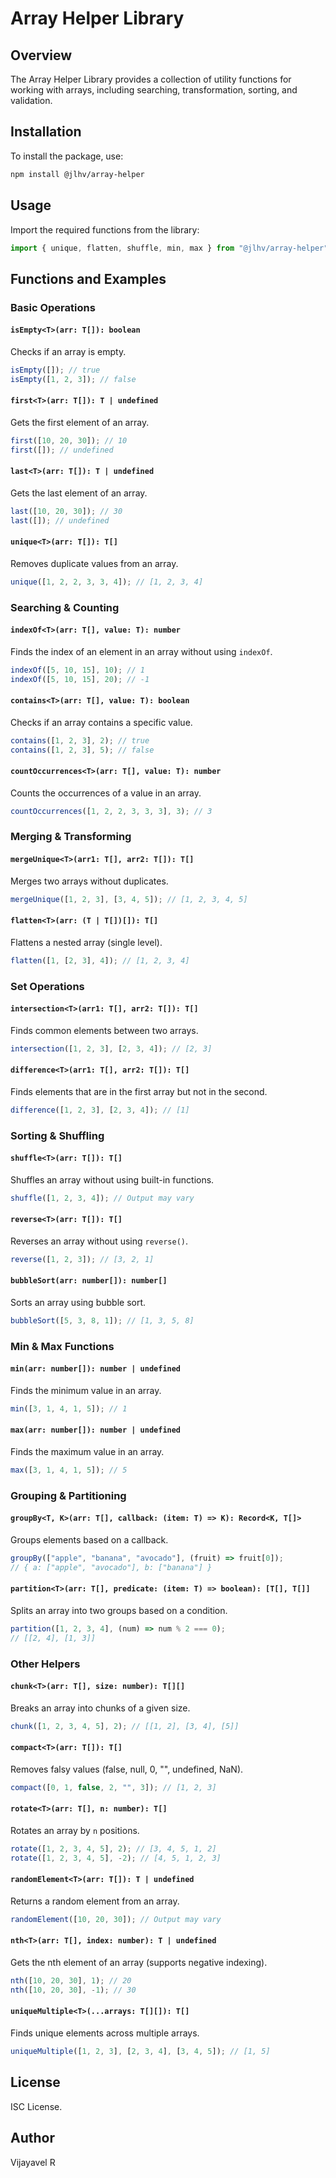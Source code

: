 # Array Helper Library

## Overview

The Array Helper Library provides a collection of utility functions for working with arrays, including searching, transformation, sorting, and validation.

## Installation

To install the package, use:

```sh
npm install @jlhv/array-helper
```

## Usage

Import the required functions from the library:

```javascript
import { unique, flatten, shuffle, min, max } from "@jlhv/array-helper";
```

## Functions and Examples

### Basic Operations

#### `isEmpty<T>(arr: T[]): boolean`

Checks if an array is empty.

```javascript
isEmpty([]); // true
isEmpty([1, 2, 3]); // false
```

#### `first<T>(arr: T[]): T | undefined`

Gets the first element of an array.

```javascript
first([10, 20, 30]); // 10
first([]); // undefined
```

#### `last<T>(arr: T[]): T | undefined`

Gets the last element of an array.

```javascript
last([10, 20, 30]); // 30
last([]); // undefined
```

#### `unique<T>(arr: T[]): T[]`

Removes duplicate values from an array.

```javascript
unique([1, 2, 2, 3, 3, 4]); // [1, 2, 3, 4]
```

### Searching & Counting

#### `indexOf<T>(arr: T[], value: T): number`

Finds the index of an element in an array without using `indexOf`.

```javascript
indexOf([5, 10, 15], 10); // 1
indexOf([5, 10, 15], 20); // -1
```

#### `contains<T>(arr: T[], value: T): boolean`

Checks if an array contains a specific value.

```javascript
contains([1, 2, 3], 2); // true
contains([1, 2, 3], 5); // false
```

#### `countOccurrences<T>(arr: T[], value: T): number`

Counts the occurrences of a value in an array.

```javascript
countOccurrences([1, 2, 2, 3, 3, 3], 3); // 3
```

### Merging & Transforming

#### `mergeUnique<T>(arr1: T[], arr2: T[]): T[]`

Merges two arrays without duplicates.

```javascript
mergeUnique([1, 2, 3], [3, 4, 5]); // [1, 2, 3, 4, 5]
```

#### `flatten<T>(arr: (T | T[])[]): T[]`

Flattens a nested array (single level).

```javascript
flatten([1, [2, 3], 4]); // [1, 2, 3, 4]
```

### Set Operations

#### `intersection<T>(arr1: T[], arr2: T[]): T[]`

Finds common elements between two arrays.

```javascript
intersection([1, 2, 3], [2, 3, 4]); // [2, 3]
```

#### `difference<T>(arr1: T[], arr2: T[]): T[]`

Finds elements that are in the first array but not in the second.

```javascript
difference([1, 2, 3], [2, 3, 4]); // [1]
```

### Sorting & Shuffling

#### `shuffle<T>(arr: T[]): T[]`

Shuffles an array without using built-in functions.

```javascript
shuffle([1, 2, 3, 4]); // Output may vary
```

#### `reverse<T>(arr: T[]): T[]`

Reverses an array without using `reverse()`.

```javascript
reverse([1, 2, 3]); // [3, 2, 1]
```

#### `bubbleSort(arr: number[]): number[]`

Sorts an array using bubble sort.

```javascript
bubbleSort([5, 3, 8, 1]); // [1, 3, 5, 8]
```

### Min & Max Functions

#### `min(arr: number[]): number | undefined`

Finds the minimum value in an array.

```javascript
min([3, 1, 4, 1, 5]); // 1
```

#### `max(arr: number[]): number | undefined`

Finds the maximum value in an array.

```javascript
max([3, 1, 4, 1, 5]); // 5
```

### Grouping & Partitioning

#### `groupBy<T, K>(arr: T[], callback: (item: T) => K): Record<K, T[]>`

Groups elements based on a callback.

```javascript
groupBy(["apple", "banana", "avocado"], (fruit) => fruit[0]);
// { a: ["apple", "avocado"], b: ["banana"] }
```

#### `partition<T>(arr: T[], predicate: (item: T) => boolean): [T[], T[]]`

Splits an array into two groups based on a condition.

```javascript
partition([1, 2, 3, 4], (num) => num % 2 === 0);
// [[2, 4], [1, 3]]
```

### Other Helpers

#### `chunk<T>(arr: T[], size: number): T[][]`

Breaks an array into chunks of a given size.

```javascript
chunk([1, 2, 3, 4, 5], 2); // [[1, 2], [3, 4], [5]]
```

#### `compact<T>(arr: T[]): T[]`

Removes falsy values (false, null, 0, "", undefined, NaN).

```javascript
compact([0, 1, false, 2, "", 3]); // [1, 2, 3]
```

#### `rotate<T>(arr: T[], n: number): T[]`

Rotates an array by `n` positions.

```javascript
rotate([1, 2, 3, 4, 5], 2); // [3, 4, 5, 1, 2]
rotate([1, 2, 3, 4, 5], -2); // [4, 5, 1, 2, 3]
```

#### `randomElement<T>(arr: T[]): T | undefined`

Returns a random element from an array.

```javascript
randomElement([10, 20, 30]); // Output may vary
```

#### `nth<T>(arr: T[], index: number): T | undefined`

Gets the nth element of an array (supports negative indexing).

```javascript
nth([10, 20, 30], 1); // 20
nth([10, 20, 30], -1); // 30
```

#### `uniqueMultiple<T>(...arrays: T[][]): T[]`

Finds unique elements across multiple arrays.

```javascript
uniqueMultiple([1, 2, 3], [2, 3, 4], [3, 4, 5]); // [1, 5]
```

## License

ISC License.

## Author

Vijayavel R